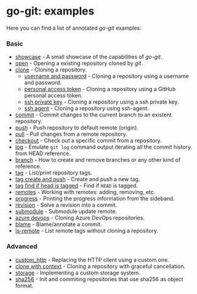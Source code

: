 # go-git: examples

Here you can find a list of annotated _go-git_ examples:

### Basic
- [showcase](showcase/main.go) - A small showcase of the capabilities of _go-git_.
- [open](open/main.go) - Opening a existing repository cloned by _git_.
- [clone](clone/main.go) - Cloning a repository.
    - [username and password](clone/auth/basic/username_password/main.go) - Cloning a repository
      using a username and password.
    - [personal access token](clone/auth/basic/access_token/main.go) - Cloning
      a repository using a GitHub personal access token.
    - [ssh private key](clone/auth/ssh/private_key/main.go) - Cloning a repository using a ssh private key.
    - [ssh agent](clone/auth/ssh/ssh_agent/main.go) - Cloning a repository using ssh-agent.
- [commit](commit/main.go) - Commit changes to the current branch to an existent repository.
- [push](push/main.go) - Push repository to default remote (origin).
- [pull](pull/main.go) - Pull changes from a remote repository.
- [checkout](checkout/main.go) - Check out a specific commit from a repository.
- [log](log/main.go) - Emulate `git log` command output iterating all the commit history from HEAD reference.
- [branch](branch/main.go) - How to create and remove branches or any other kind of reference.
- [tag](tag/main.go) - List/print repository tags.
- [tag create and push](tag-create-push/main.go) - Create and push a new tag.
- [tag find if head is tagged](find-if-any-tag-point-head/main.go) - Find if `HEAD` is tagged.
- [remotes](remotes/main.go) - Working with remotes: adding, removing, etc.
- [progress](progress/main.go) - Printing the progress information from the sideband.
- [revision](revision/main.go) - Solve a revision into a commit.
- [submodule](submodule/main.go) - Submodule update remote.
- [azure devops](azure_devops/main.go) - Cloning Azure DevOps repositories.
- [blame](blame/main.go) - Blame/annotate a commit.
- [ls-remote](ls-remote/main.go) - List remote tags without cloning a repository.

### Advanced
- [custom_http](custom_http/main.go) - Replacing the HTTP client using a custom one.
- [clone with context](context/main.go) - Cloning a repository with graceful cancellation.
- [storage](storage/README.md) - Implementing a custom storage system.
- [sha256](sha256/main.go) - Init and commiting repositories that use sha256 as object format.

